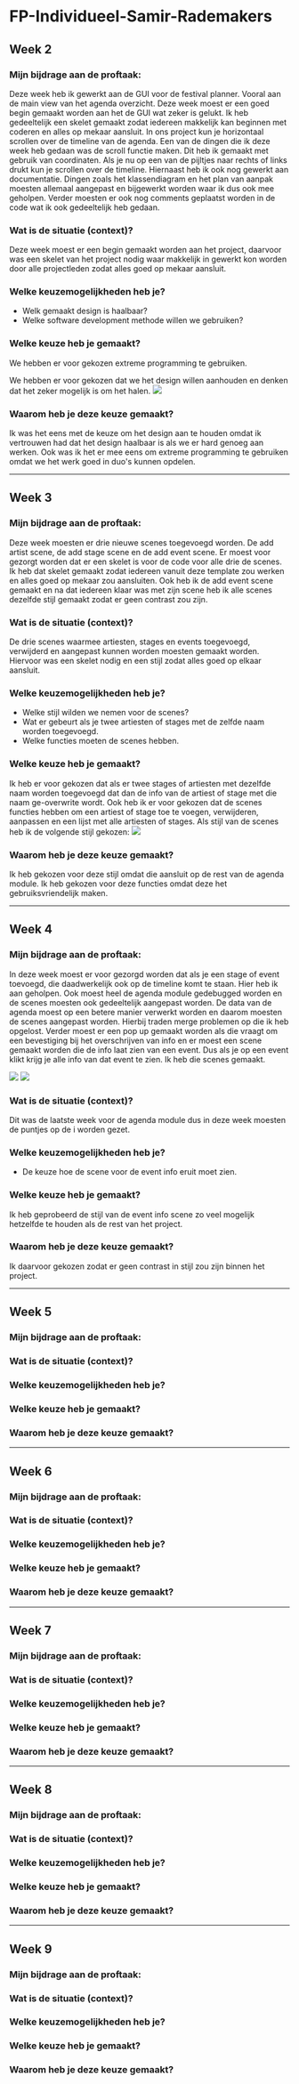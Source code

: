# FP-Individueel-Samir-Rademakers

## Week 2
### Mijn bijdrage aan de proftaak:

Deze week heb ik gewerkt aan de GUI voor de festival planner. Vooral aan de main view van het agenda overzicht. Deze week moest er een goed begin gemaakt worden aan het de GUI wat zeker is gelukt. Ik heb gedeeltelijk een skelet gemaakt zodat iedereen makkelijk kan beginnen met coderen en alles op mekaar aansluit. In ons project kun je horizontaal scrollen over de timeline van de agenda. Een van de dingen die ik deze week heb gedaan was de scroll functie maken. Dit heb ik gemaakt met gebruik van coordinaten. Als je nu op een van de pijltjes naar rechts of links drukt kun je scrollen over de timeline. Hiernaast heb ik ook nog gewerkt aan documentatie. Dingen zoals het klassendiagram en het plan van aanpak moesten allemaal aangepast en bijgewerkt worden waar ik dus ook mee geholpen. Verder moesten er ook nog comments geplaatst worden in de code wat ik ook gedeeltelijk heb gedaan.

### Wat is de situatie (context)?

Deze week moest er een begin gemaakt worden aan het project, daarvoor was een skelet van het project nodig waar makkelijk in gewerkt kon worden door alle projectleden zodat alles goed op mekaar aansluit. 

### Welke keuzemogelijkheden heb je?

- Welk gemaakt design is haalbaar?
- Welke software development methode willen we gebruiken?

### Welke keuze heb je gemaakt?

We hebben er voor gekozen extreme programming te gebruiken.

We hebben er voor gekozen dat we het design willen aanhouden en denken dat het zeker mogelijk is om het halen.
![](https://cdn.discordapp.com/attachments/671282990441037841/673814510837956618/Screenshot_2020-02-03_at_09.58.09.png)


### Waarom heb je deze keuze gemaakt?

Ik was het eens met de keuze om het design aan te houden omdat ik vertrouwen had dat het design haalbaar is als we er hard genoeg aan werken. Ook was ik het er mee eens om extreme programming te gebruiken omdat we het werk goed in duo's kunnen opdelen.

--------------------------------------------------------------------------------------------------------------------------------------

## Week 3
### Mijn bijdrage aan de proftaak:

Deze week moesten er drie nieuwe scenes toegevoegd worden. De add artist scene, de add stage scene en de add event scene. Er moest voor gezorgt worden dat er een skelet is voor de code voor alle drie de scenes. Ik heb dat skelet gemaakt zodat iedereen vanuit deze template zou werken en alles goed op mekaar zou aansluiten. Ook heb ik de add event scene gemaakt en na dat iedereen klaar was met zijn scene heb ik alle scenes dezelfde stijl gemaakt zodat er geen contrast zou zijn.

### Wat is de situatie (context)?

De drie scenes waarmee artiesten, stages en events toegevoegd, verwijderd en aangepast kunnen worden moesten gemaakt worden. Hiervoor was een skelet nodig en een stijl zodat alles goed op elkaar aansluit.

### Welke keuzemogelijkheden heb je?

- Welke stijl wilden we nemen voor de scenes?
- Wat er gebeurt als je twee artiesten of stages met de zelfde naam worden toegevoegd.
- Welke functies moeten de scenes hebben.

### Welke keuze heb je gemaakt?

Ik heb er voor gekozen dat als er twee stages of artiesten met dezelfde naam worden toegevoegd dat dan de info van de artiest of stage met die naam ge-overwrite wordt. Ook heb ik er voor gekozen dat de scenes functies hebben om een artiest of stage toe te voegen, verwijderen, aanpassen en een lijst met alle artiesten of stages. Als stijl van de scenes heb ik de volgende stijl gekozen:
![](https://i.gyazo.com/17400f8f991331ff331c6f6d19d77064.png)


### Waarom heb je deze keuze gemaakt?

Ik heb gekozen voor deze stijl omdat die aansluit op de rest van de agenda module. 
Ik heb gekozen voor deze functies omdat deze het gebruiksvriendelijk maken.


--------------------------------------------------------------------------------------------------------------------------------------

## Week 4
### Mijn bijdrage aan de proftaak:

In deze week moest er voor gezorgd worden dat als je een stage of event toevoegd, die daadwerkelijk ook op de timeline komt te staan. Hier heb ik aan geholpen. Ook moest heel de agenda module gedebugged worden en de scenes moesten ook gedeeltelijk aangepast worden. De data van de agenda moest op een betere manier verwerkt worden en daarom moesten de scenes aangepast worden. Hierbij traden merge problemen op die ik heb opgelost. Verder moest er een pop up gemaakt worden als die vraagt om een bevestiging bij het overschrijven van info en er moest een scene gemaakt worden die de info laat zien van een event. Dus als je op een event klikt krijg je alle info van dat event te zien. Ik heb die scenes gemaakt.

![](https://i.gyazo.com/23841af4da478fd3f95f8dd612e6c78d.png)
![](https://i.gyazo.com/9fe94e8bfcb8cf9164e694dab1eaa48d.png)


### Wat is de situatie (context)?

Dit was de laatste week voor de agenda module dus in deze week moesten de puntjes op de i worden gezet.

### Welke keuzemogelijkheden heb je?

- De keuze hoe de scene voor de event info eruit moet zien.

### Welke keuze heb je gemaakt?

Ik heb geprobeerd de stijl van de event info scene zo veel mogelijk hetzelfde te houden als de rest van het project.

### Waarom heb je deze keuze gemaakt?

Ik daarvoor gekozen zodat er geen contrast in stijl zou zijn binnen het project.

--------------------------------------------------------------------------------------------------------------------------------------
 
 ## Week 5
### Mijn bijdrage aan de proftaak:

### Wat is de situatie (context)?


### Welke keuzemogelijkheden heb je?


### Welke keuze heb je gemaakt?


### Waarom heb je deze keuze gemaakt?

--------------------------------------------------------------------------------------------------------------------------------------
 
 ## Week 6
### Mijn bijdrage aan de proftaak:

### Wat is de situatie (context)?


### Welke keuzemogelijkheden heb je?


### Welke keuze heb je gemaakt?


### Waarom heb je deze keuze gemaakt?

--------------------------------------------------------------------------------------------------------------------------------------
 
 ## Week 7
### Mijn bijdrage aan de proftaak:

### Wat is de situatie (context)?


### Welke keuzemogelijkheden heb je?


### Welke keuze heb je gemaakt?


### Waarom heb je deze keuze gemaakt?


--------------------------------------------------------------------------------------------------------------------------------------
 
 ## Week 8
### Mijn bijdrage aan de proftaak:

### Wat is de situatie (context)?


### Welke keuzemogelijkheden heb je?


### Welke keuze heb je gemaakt?


### Waarom heb je deze keuze gemaakt?

--------------------------------------------------------------------------------------------------------------------------------------
 
 ## Week 9
### Mijn bijdrage aan de proftaak:

### Wat is de situatie (context)?


### Welke keuzemogelijkheden heb je?


### Welke keuze heb je gemaakt?


### Waarom heb je deze keuze gemaakt?
